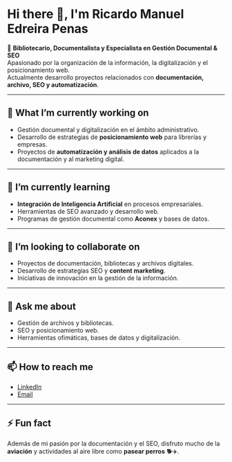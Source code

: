 # Hi there 👋, I'm Ricardo Manuel Edreira Penas

🎯 **Bibliotecario, Documentalista y Especialista en Gestión Documental & SEO**  
Apasionado por la organización de la información, la digitalización y el posicionamiento web.  
Actualmente desarrollo proyectos relacionados con **documentación, archivo, SEO y automatización**.  

---

## 🔭 What I’m currently working on
- Gestión documental y digitalización en el ámbito administrativo.  
- Desarrollo de estrategias de **posicionamiento web** para librerías y empresas.  
- Proyectos de **automatización y análisis de datos** aplicados a la documentación y al marketing digital.  

---

## 🌱 I’m currently learning
- **Integración de Inteligencia Artificial** en procesos empresariales.  
- Herramientas de SEO avanzado y desarrollo web.  
- Programas de gestión documental como **Aconex** y bases de datos.  

---

## 👯 I’m looking to collaborate on
- Proyectos de documentación, bibliotecas y archivos digitales.  
- Desarrollo de estrategias SEO y **content marketing**.  
- Iniciativas de innovación en la gestión de la información.  

---

## 💬 Ask me about
- Gestión de archivos y bibliotecas.  
- SEO y posicionamiento web.  
- Herramientas ofimáticas, bases de datos y digitalización.  

---

## 📫 How to reach me
- [LinkedIn](https://www.linkedin.com/) 
- [Email](mailto:tuemail@example.com)  

---

## ⚡ Fun fact
Además de mi pasión por la documentación y el SEO, disfruto mucho de la **aviación** y actividades al aire libre como **pasear perros** 🐕✈️.  
